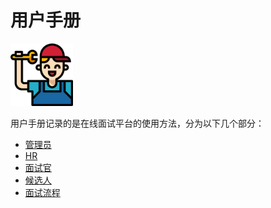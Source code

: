 # 用户手册

<img src="../test.png" height="100px">

用户手册记录的是在线面试平台的使用方法，分为以下几个部分：

- [管理员](./admin.md)
- [HR](./HR.md)
- [面试官](./interviewer.md)
- [候选人](./interviewee.md)
- [面试流程](./interview.md)
